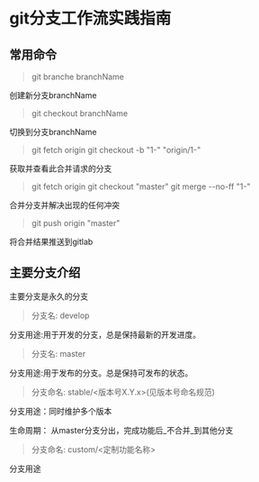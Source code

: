 # git分支工作流实践指南
## 常用命令
> git branche branchName

创建新分支branchName
> git checkout branchName

切换到分支branchName

> git fetch origin
git checkout -b "1-" "origin/1-"

获取并查看此合并请求的分支
> git fetch origin
git checkout "master"
git merge --no-ff "1-"


合并分支并解决出现的任何冲突
> git push origin "master"

将合并结果推送到gitlab
## 主要分支介绍

主要分支是永久的分支


> 分支名: develop

分支用途:用于开发的分支，总是保持最新的开发进度。

> 分支名: master

分支用途:用于发布的分支。总是保持可发布的状态。

> 分支命名: stable/<版本号X.Y.x>(见版本号命名规范)

分支用途：同时维护多个版本

生命周期： 从master分支分出，完成功能后_不合并_到其他分支

> 分支命名: custom/<定制功能名称>

分支用途
